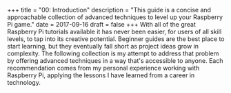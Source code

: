 +++
title = "00: Introduction"
description = "This guide is a concise and approachable collection of advanced techniques to level up your Raspberry Pi game."
date = 2017-09-16
draft = false
+++
With all of the great Raspberry Pi tutorials available it has never been easier, for users of all skill levels, to tap into its creative potential. Beginner guides are the best place to start learning, but they eventually fall short as project ideas grow in complexity. The following collection is my attempt to address that problem by offering advanced techniques in a way that's accessible to anyone. Each recommendation comes from my personal experience working with Raspberry Pi, applying the lessons I have learned from a career in technology.
